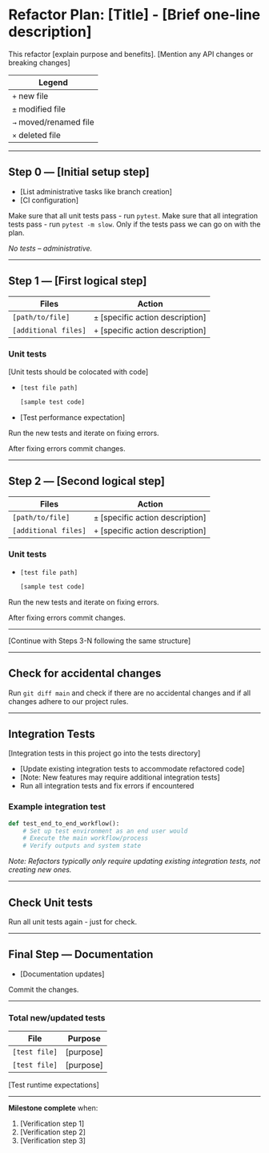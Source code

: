 # Refactor Plan: [Title] - [Brief one-line description]

This refactor [explain purpose and benefits]. 
[Mention any API changes or breaking changes]

| Legend |
|--------|
| `+` new file |
| `±` modified file |
| `→` moved/renamed file |
| `×` deleted file |

---

## Step 0 — [Initial setup step]

- [List administrative tasks like branch creation]
- [CI configuration]

Make sure that all unit tests pass - run `pytest`.
Make sure that all integration tests pass - run `pytest -m slow`.
Only if the tests pass we can go on with the plan.

_No tests – administrative._

---

## Step 1 — [First logical step]

| Files | Action |
|-------|--------|
| `[path/to/file]` | `±` [specific action description] |
| `[additional files]` | `+` [specific action description] |

### Unit tests

[Unit tests should be colocated with code]

* `[test file path]`
  ```python
  [sample test code]
  ```
* [Test performance expectation]

Run the new tests and iterate on fixing errors.

After fixing errors commit changes.

---

## Step 2 — [Second logical step]

| Files | Action |
|-------|--------|
| `[path/to/file]` | `±` [specific action description] |
| `[additional files]` | `+` [specific action description] |

### Unit tests

* `[test file path]`
  ```python
  [sample test code]
  ```

Run the new tests and iterate on fixing errors.

After fixing errors commit changes.

---

[Continue with Steps 3-N following the same structure]

---

## Check for accidental changes

Run `git diff main` and check if there are no accidental changes and if all changes adhere to our project rules.

---

## Integration Tests

[Integration tests in this project go into the tests directory]

- [Update existing integration tests to accommodate refactored code]
- [Note: New features may require additional integration tests]
- Run all integration tests and fix errors if encountered

### Example integration test
```python
def test_end_to_end_workflow():
    # Set up test environment as an end user would
    # Execute the main workflow/process
    # Verify outputs and system state
```

_Note: Refactors typically only require updating existing integration tests, not creating new ones._

---

## Check Unit tests

Run all unit tests again - just for check.

---

## Final Step — Documentation

- [Documentation updates]

Commit the changes.

---

### Total new/updated tests

| File | Purpose |
|------|---------|
| `[test file]` | [purpose] |
| `[test file]` | [purpose] |

[Test runtime expectations]

---

**Milestone complete** when:

1. [Verification step 1]
2. [Verification step 2]
3. [Verification step 3]
